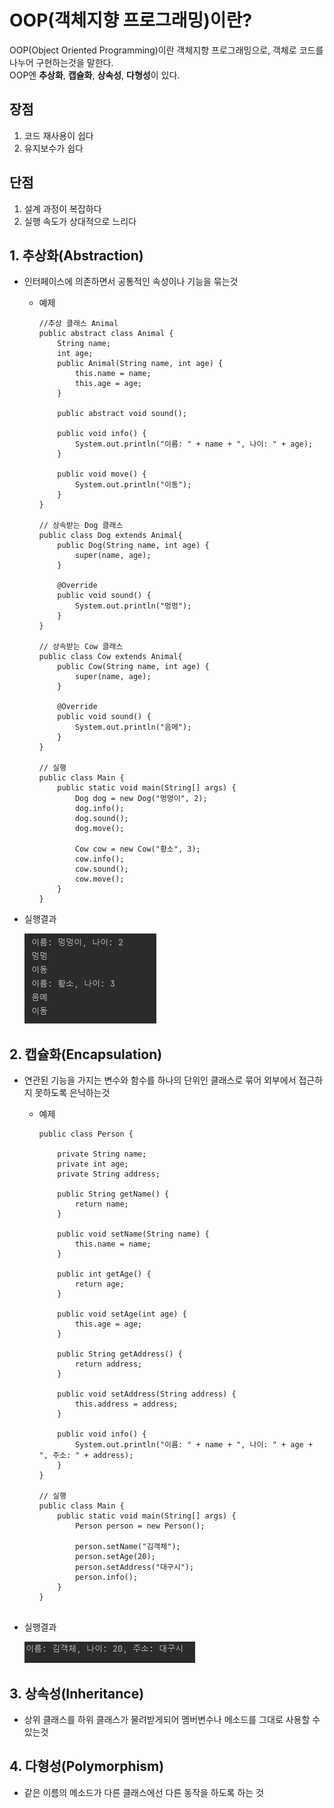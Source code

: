 # OOP(객체지향 프로그래밍)이란?
OOP(Object Oriented Programming)이란 객체지향 프로그래밍으로, 객체로 코드를 나누어 구현하는것을 말한다.<br>
OOP엔 **추상화**, **캡슐화**, **상속성**, **다형성**이 있다.

장점
---
1. 코드 재사용이 쉽다
2. 유지보수가 쉽다

단점
---
1. 설계 과정이 복잡하다
2. 실행 속도가 상대적으로 느리다


## 1. 추상화(Abstraction) 
- 인터페이스에 의존하면서 공통적인 속성이나 기능을 묶는것
  - 예제

    ```
    //추상 클래스 Animal
    public abstract class Animal {
        String name;
        int age;
        public Animal(String name, int age) {
            this.name = name;
            this.age = age;
        }

        public abstract void sound();

        public void info() {
            System.out.println("이름: " + name + ", 나이: " + age);
        }

        public void move() {
            System.out.println("이동");
        }
    }

    // 상속받는 Dog 클래스
    public class Dog extends Animal{
        public Dog(String name, int age) {
            super(name, age);
        }

        @Override
        public void sound() {
            System.out.println("멍멍");
        }
    }

    // 상속받는 Cow 클래스
    public class Cow extends Animal{
        public Cow(String name, int age) {
            super(name, age);
        }

        @Override
        public void sound() {
            System.out.println("음메");
        }
    }

    // 실행
    public class Main {
        public static void main(String[] args) {
            Dog dog = new Dog("멍멍이", 2);
            dog.info();
            dog.sound();
            dog.move();

            Cow cow = new Cow("황소", 3);
            cow.info();
            cow.sound();
            cow.move();
        }
    }

- 실행결과

    ![alt text](image.png)

## 2. 캡슐화(Encapsulation)
- 연관된 기능을 가지는 변수와 함수를 하나의 단위인 클래스로 묶어 외부에서 접근하지 못하도록 은닉하는것

  - 예제

    ```
    public class Person {

        private String name;
        private int age;
        private String address;

        public String getName() {
            return name;
        }

        public void setName(String name) {
            this.name = name;
        }

        public int getAge() {
            return age;
        }

        public void setAge(int age) {
            this.age = age;
        }

        public String getAddress() {
            return address;
        }

        public void setAddress(String address) {
            this.address = address;
        }

        public void info() {
            System.out.println("이름: " + name + ", 나이: " + age + ", 주소: " + address);
        }
    }

    // 실행
    public class Main {
        public static void main(String[] args) {
            Person person = new Person();

            person.setName("김객체");
            person.setAge(20);
            person.setAddress("대구시");
            person.info();
        }
    }


- 실행결과

    ![alt text](image-2.png)


## 3. 상속성(Inheritance)
- 상위 클래스를 하위 클래스가 물려받게되어 멤버변수나 메소드를 그대로 사용할 수 있는것

## 4. 다형성(Polymorphism)
- 같은 이름의 메소드가 다른 클래스에선 다른 동작을 하도록 하는 것